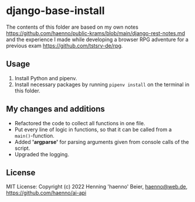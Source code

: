 # django-base-install

The contents of this folder are based on my own notes <https://github.com/haenno/public-krams/blob/main/django-rest-notes.md> and the experience I made while developing a browser RPG adventure for a previous exam <https://github.com/tstsrv-de/rpg>.

## Usage

1. Install Python and pipenv.
2. Install necessary packages by running ``pipenv install`` on the terminal in this folder.

## My changes and additions

- Refactored the code to collect all functions in one file.
- Put every line of logic in functions, so that it can be called from a ``main()``-function.
- Added **'argparse'** for parsing arguments given from console calls of the script.
- Upgraded the logging.

## License

MIT License: Copyright (c) 2022 Henning 'haenno' Beier, haenno@web.de, <https://github.com/haenno/ai-api>
